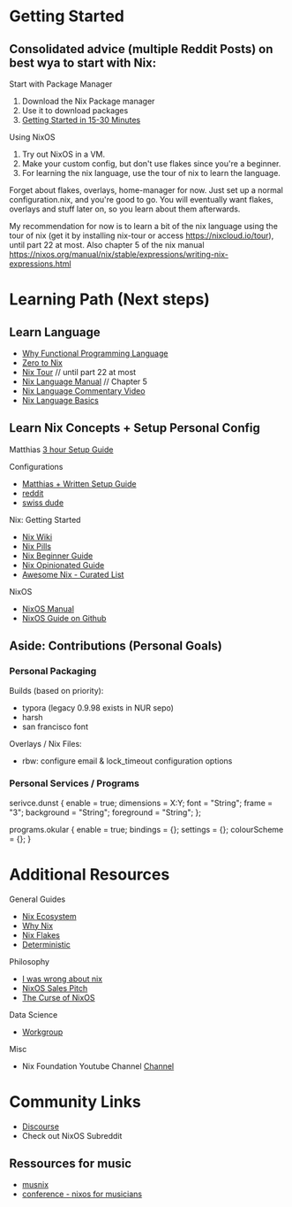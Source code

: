 # Getting Started

## Consolidated advice (multiple Reddit Posts) on best wya to start with Nix:

Start with Package Manager

1. Download the Nix Package manager
2. Use it to download packages
3. [Getting Started in 15-30 Minutes](https://zero-to-nix.com/)

Using NixOS

1. Try out NixOS in a VM.
2. Make your custom config, but don't use flakes since you're a beginner.
3. For learning the nix language, use the tour of nix to learn the language.

Forget about flakes, overlays, home-manager for now.
Just set up a normal configuration.nix, and you're good to go.
You will eventually want flakes, overlays and stuff later on, so you learn about them afterwards.

My recommendation for now is to learn a bit of the nix language using the tour of nix
(get it by installing nix-tour or access https://nixcloud.io/tour),
until part 22 at most. Also chapter 5 of the nix manual https://nixos.org/manual/nix/stable/expressions/writing-nix-expressions.html

# Learning Path (Next steps)

## Learn Language

- [Why Functional Programming Language](https://blog.stimsina.com/post/functional-programming-is-the-future)
- [Zero to Nix](https://zero-to-nix.com/)
- [Nix Tour](https://nixcloud.io/tour/?id=1) // until part 22 at most
- [Nix Language Manual](https://nixos.org/manual/nix/stable/language/index.html#nix-language) // Chapter 5
- [Nix Language Commentary Video](https://yewtu.be/watch?v=cyPdh6gu2sw)
- [Nix Language Basics](https://nixos.org/guides/nix-language.html)

## Learn Nix Concepts + Setup Personal Config

Matthias
[3 hour Setup Guide](https://yewtu.be/watch?v=AGVXJ-TIv3Y)

Configurations

- [Matthias + Written Setup Guide](https://github.com/MatthiasBenaets/nixos-config)
- [reddit](https://github.com/rofrol/nixos-config)
- [swiss dude](https://github.com/infinisil/system)

Nix: Getting Started

- [Nix Wiki](https://nixos.wiki/wiki/Main_Page)
- [Nix Pills](https://nixos.org/guides/nix-pills/)
- [Nix Beginner Guide](https://tonyfinn.com/blog/nix-from-first-principles-flake-edition/)
- [Nix Opinionated Guide](https://nix.dev/)
- [Awesome Nix - Curated List](https://github.com/nix-community/awesome-nix)

NixOS

- [NixOS Manual](https://nixos.org/manual/nixos/stable/)
- [NixOS Guide on Github](https://github.com/mikeroyal/NixOS-Guide#getting-started)

## Aside: Contributions (Personal Goals)

### Personal Packaging

Builds (based on priority):

- typora (legacy 0.9.98 exists in NUR sepo)
- harsh
- san francisco font

Overlays / Nix Files:

- rbw: configure email & lock_timeout configuration options

### Personal Services / Programs

serivce.dunst {
enable = true;
dimensions = X:Y;
font = "String";
frame = "3";
background = "String";
foreground = "String";
};

programs.okular {
enable = true;
bindings = {};
settings = {};
colourScheme = {};
}

# Additional Resources

General Guides

- [Nix Ecosystem](https://nixos.wiki/wiki/Nix_Ecosystem)
- [Why Nix](https://revelry.co/insights/development/nix-time/)
- [Nix Flakes](https://xeiaso.net/blog/nix-flakes-1-2022-02-21)
- [Deterministic](https://www.bekk.christmas/post/2021/13/deterministic-systems-with-nix)

Philosophy

- [I was wrong about nix](https://xeiaso.net/blog/i-was-wrong-about-nix-2020-02-10)
- [NixOS Sales Pitch](https://yewtu.be/watch?v=2L2qHfNnXB4)
- [The Curse of NixOS](https://blog.wesleyac.com/posts/the-curse-of-nixos)

Data Science

- [Workgroup](https://nixos.wiki/wiki/Workgroup:DataScience)

Misc

- Nix Foundation Youtube Channel [Channel](https://yewtu.be/channel/UC3vIimi9q4AT8EgxYp_dWIw)

# Community Links

- [Discourse](http://discourse.nixos.org/)
- Check out NixOS Subreddit

## Ressources for music

- [musnix](https://github.com/musnix/musnix)
- [conference - nixos for musicians](http://lac.linuxaudio.org/2015/video.php?id=12)

